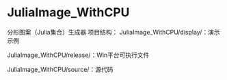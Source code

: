 # JuliaImage_WithCPU
分形图案（Julia集合）生成器
项目结构：
JuliaImage_WithCPU/display/：演示示例


JuliaImage_WithCPU/release/：Win平台可执行文件


JuliaImage_WithCPU/source/：源代码
